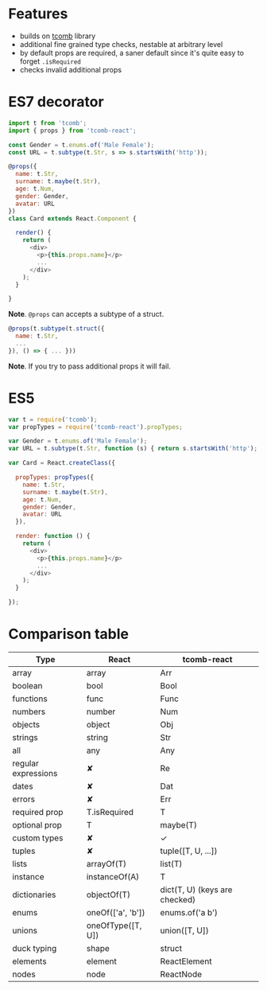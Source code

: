 # Features

- builds on [tcomb](https://github.com/gcanti/tcomb) library
- additional fine grained type checks, nestable at arbitrary level
- by default props are required, a saner default since it's quite easy to forget `.isRequired`
- checks invalid additional props

# ES7 decorator

```js
import t from 'tcomb';
import { props } from 'tcomb-react';

const Gender = t.enums.of('Male Female');
const URL = t.subtype(t.Str, s => s.startsWith('http'));

@props({
  name: t.Str,
  surname: t.maybe(t.Str),
  age: t.Num,
  gender: Gender,
  avatar: URL
})
class Card extends React.Component {

  render() {
    return (
      <div>
        <p>{this.props.name}</p>
        ...
      </div>
    );
  }

}
```

**Note**. `@props` can accepts a subtype of a struct.

```js
@props(t.subtype(t.struct({
  name: t.Str,
  ...  
}), () => { ... }))
```

**Note**. If you try to pass additional props it will fail.

# ES5

```js
var t = require('tcomb');
var propTypes = require('tcomb-react').propTypes;

var Gender = t.enums.of('Male Female');
var URL = t.subtype(t.Str, function (s) { return s.startsWith('http'); });

var Card = React.createClass({

  propTypes: propTypes({
    name: t.Str,
    surname: t.maybe(t.Str),
    age: t.Num,
    gender: Gender,
    avatar: URL
  }),

  render: function () {
    return (
      <div>
        <p>{this.props.name}</p>
        ...
      </div>
    );
  }

});
```

# Comparison table

| Type | React | tcomb-react |
|------|-------|-------------|
| array | array | Arr |
| boolean | bool | Bool |
| functions | func | Func |
| numbers | number | Num |
| objects | object | Obj |
| strings | string | Str |
| all | any | Any |
| regular expressions | ✘ | Re |
| dates | ✘ | Dat |
| errors | ✘ | Err |
| required prop | T.isRequired | T |
| optional prop | T | maybe(T) |
| custom types | ✘ | ✓ |
| tuples | ✘ | tuple([T, U, ...]) |
| lists | arrayOf(T) | list(T) |
| instance | instanceOf(A) | T |
| dictionaries | objectOf(T) | dict(T, U) (keys are checked) |
| enums | oneOf(['a', 'b']) | enums.of('a b') |
| unions | oneOfType([T, U]) | union([T, U]) |
| duck typing | shape | struct |
| elements | element | ReactElement |
| nodes | node | ReactNode |
